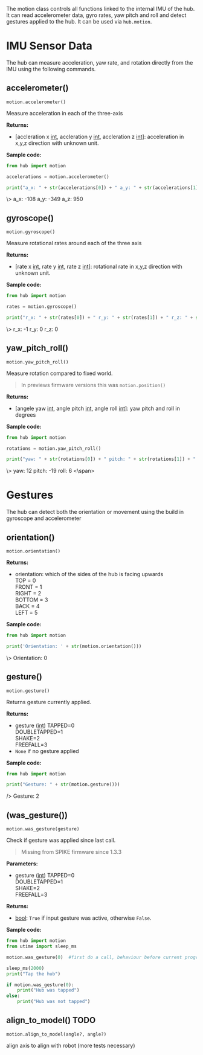 
The motion class controls all functions linked to the internal IMU of the hub. It can read accelerometer data, gyro rates, yaw pitch and roll and detect gestures applied to the hub. It can be used via `hub.motion`.

# IMU Sensor Data

The hub can measure acceleration, yaw rate, and rotation directly from the IMU using the following commands.

## accelerometer()

`motion.accelerometer()`

Measure acceleration in each of the three-axis

__Returns:__

* [accleration x [int](data_types.md#int), accleration y [int](data_types.md#int), accleration z [int](data_types.md#int)]: acceleration in x,y,z direction with unknown unit.

__Sample code:__

``` python
from hub import motion

accelerations = motion.accelerometer()

print("a_x: " + str(accelerations[0]) + " a_y: " + str(accelerations[1]) + " a_z: " + str(accelerations[2]))
```

<span class='shell_output'>
\> a_x: -108 a_y: -349 a_z: 950
</span>

## gyroscope()

`motion.gyroscope()`

Measure rotational rates around each of the three axis

__Returns:__

* [rate x [int](data_types.md#int), rate y [int](data_types.md#int), rate z [int](data_types.md#int)]: rotational rate in x,y,z direction with unknown unit.

__Sample code:__

``` python
from hub import motion

rates = motion.gyroscope()

print("r_x: " + str(rates[0]) + " r_y: " + str(rates[1]) + " r_z: " + str(rates[2]))
```

<span class='shell_output'>
\> r_x: -1 r_y: 0 r_z: 0
</span>

## yaw_pitch_roll()

`motion.yaw_pitch_roll()`

Measure rotation compared to fixed world. 

> In previews firmware versions this was `motion.position()`

__Returns:__

* [angele yaw [int](data_types.md#int), angle pitch [int](data_types.md#int), angle roll [int](data_types.md#int)]: yaw pitch and roll in degrees

__Sample code:__

``` python
from hub import motion

rotations = motion.yaw_pitch_roll()

print("yaw: " + str(rotations[0]) + " pitch: " + str(rotations[1]) + " roll: " + str(rotations[2]))
```

<span class='shell_output'>
\> yaw: 12 pitch: -19 roll: 6
<\span>

# Gestures

The hub can detect both the orientation or movement using the build in gyroscope and accelerometer

## orientation()  

`motion.orientation()`

__Returns:__

* orientation: which of the sides of the hub is facing upwards   
    TOP = 0  
    FRONT = 1  
    RIGHT = 2  
    BOTTOM = 3  
    BACK = 4  
    LEFT = 5  

__Sample code:__

``` python
from hub import motion

print('Orientation: ' + str(motion.orientation()))
```

<span class='shell_output'>
\> Orientation: 0
</span>

## gesture()

`motion.gesture()`

Returns gesture currently applied.

__Returns:__

* gesture ([int](data_types.md#int))
    TAPPED=0  
    DOUBLETAPPED=1  
    SHAKE=2  
    FREEFALL=3  
* `None` if no gesture applied

__Sample code:__

``` python
from hub import motion

print("Gesture: " + str(motion.gesture()))
```

<span class='shell_output'>
/> Gesture: 2
</span>

## (was_gesture())

`motion.was_gesture(gesture)`

Check if gesture was applied since last call.

>  Missing from SPIKE firmware since 1.3.3

__Parameters:__

* gesture ([int](data_types.md#int))
    TAPPED=0  
    DOUBLETAPPED=1  
    SHAKE=2  
    FREEFALL=3  

__Returns:__

* [bool](data_types.bool): `True` if input gesture was active, otherwise `False`.

__Sample code:__

``` python
from hub import motion
from utime import sleep_ms

motion.was_gesture(0)  #first do a call, behaviour before current program is unknown

sleep_ms(2000)
print("Tap the hub")

if motion.was_gesture(0):
    print("Hub was tapped")
else:
    print("Hub was not tapped")
```

## align_to_model() TODO

`motion.align_to_model(angle?, angle?)`

align axis to align with robot (more tests necessary)

